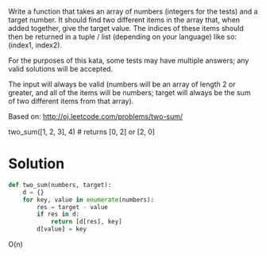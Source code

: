 Write a function that takes an array of numbers (integers for the tests) and a target number. It should find two different items in the array that, when added together, give the target value. The indices of these items should then be returned in a tuple / list (depending on your language) like so: (index1, index2).

For the purposes of this kata, some tests may have multiple answers; any valid solutions will be accepted.

The input will always be valid (numbers will be an array of length 2 or greater, and all of the items will be numbers; target will always be the sum of two different items from that array).

Based on: http://oj.leetcode.com/problems/two-sum/

two_sum([1, 2, 3], 4) # returns [0, 2] or [2, 0]

# Solution

```python
def two_sum(numbers, target):
    d = {}
    for key, value in enumerate(numbers):
        res = target - value
        if res in d:
            return [d[res], key]
        d[value] = key
```
O(n)
